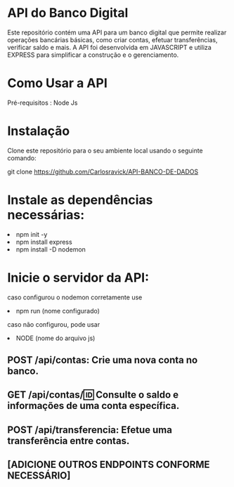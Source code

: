 # API do Banco Digital
Este repositório contém uma API para um banco digital que permite realizar operações bancárias básicas, como criar contas, efetuar transferências, verificar saldo e mais. A API foi desenvolvida em JAVASCRIPT e utiliza EXPRESS para simplificar a construção e o gerenciamento.


# Como Usar a API
 Pré-requisitos : 
Node Js

# Instalação
Clone este repositório para o seu ambiente local usando o seguinte comando:



git clone https://github.com/Carlosravick/API-BANCO-DE-DADOS



# Instale as dependências necessárias:


<li>npm init -y </li> 
<li>npm install express</li>
<li>npm install -D nodemon </li>

# Inicie o servidor da API:
caso configurou o nodemon corretamente use
<li>npm run (nome configurado)</li>

caso não configurou, pode usar

<li> NODE (nome do arquivo js) </li>


## POST /api/contas: Crie uma nova conta no banco.
## GET /api/contas/:id: Consulte o saldo e informações de uma conta específica.
## POST /api/transferencia: Efetue uma transferência entre contas.
## [ADICIONE OUTROS ENDPOINTS CONFORME NECESSÁRIO]
